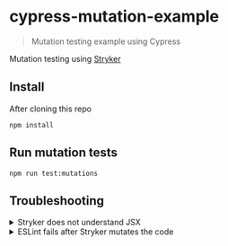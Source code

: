 # cypress-mutation-example
> Mutation testing example using Cypress

Mutation testing using [Stryker](https://stryker-mutator.io/)

## Install

After cloning this repo

```shell
npm install
```

## Run mutation tests

```shell
npm run test:mutations
```

## Troubleshooting

<details>
<summary>Stryker does not understand JSX</summary>
If the Stryker complains about JSX in the source files, create `.babelrc` file to transpile it

```json
{
  "presets": [
    "@babel/preset-react"
  ]
}
```
Issue [#2572](https://github.com/stryker-mutator/stryker/issues/2572)
</details>

<details>
<summary>ESLint fails after Stryker mutates the code</summary>
Sometimes Stryker can mutate the code causing the ESLint to trip. One example could be Stryker inserting its counters before the `import` statements in the source files. The solution is to disable ESLint while running the mutation tests. In your `.env` file set
```
EXTEND_ESLINT=true
```

and in your ESLint configuration (for example in the `package.json`) use
```json
{
  "eslintConfig": {
    "extends": "react-app",
    "rules": {
      "import/first": "warn"
    }
  }
}
```
</details>

